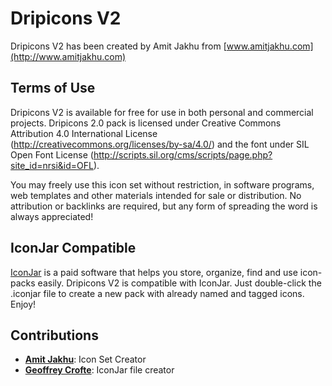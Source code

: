 Dripicons V2
===================================

Dripicons V2 has been created by Amit Jakhu from [www.amitjakhu.com](http://www.amitjakhu.com)

Terms of Use
---

Dripicons V2 is available for free for use in both personal and commercial projects. Dripicons 2.0 pack is licensed under Creative Commons Attribution 4.0 International License (http://creativecommons.org/licenses/by-sa/4.0/) and the font under SIL Open Font License (http://scripts.sil.org/cms/scripts/page.php?site_id=nrsi&id=OFL).

You may freely use this icon set without restriction, in software programs, web templates and other materials intended for sale or distribution. No attribution or backlinks are required, but any form of spreading the word is always appreciated!

IconJar Compatible
---

[IconJar](https://geticonjar.com/) is a paid software that helps you store, organize, find and use icon-packs easily.
Dripicons V2 is compatible with IconJar. Just double-click the .iconjar file to create a new pack with already named and tagged icons.
Enjoy!

Contributions
---

* **[Amit Jakhu](http://www.amitjakhu.com)**: Icon Set Creator
* **[Geoffrey Crofte](https://twitter.com/geoffrey_crofte/)**: IconJar file creator
